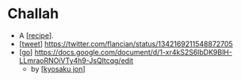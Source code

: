 # Challah

- A [[recipe]].
- [[tweet]] https://twitter.com/flancian/status/1342169211548872705
- [[go]] https://docs.google.com/document/d/1-xr4kS2S6lbDK9BlH-LLmraoRNOiVTy4h9-JsQltcqg/edit
  - by [[kyosaku jon]]



[//begin]: # "Autogenerated link references for markdown compatibility"
[recipe]: recipe "Recipe"
[tweet]: tweet "Tweet"
[go]: go "Go"
[kyosaku jon]: kyosaku-jon "Kyosaku Jon"
[//end]: # "Autogenerated link references"